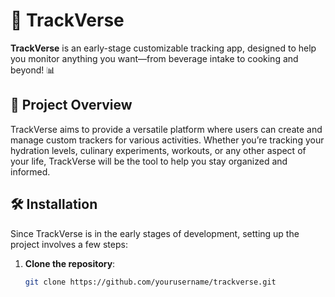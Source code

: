 # 📱 TrackVerse

**TrackVerse** is an early-stage customizable tracking app, designed to help you monitor anything you want—from beverage intake to cooking and beyond! 📊

## 🚀 Project Overview

TrackVerse aims to provide a versatile platform where users can create and manage custom trackers for various activities. Whether you’re tracking your hydration levels, culinary experiments, workouts, or any other aspect of your life, TrackVerse will be the tool to help you stay organized and informed.

## 🛠️ Installation

Since TrackVerse is in the early stages of development, setting up the project involves a few steps:

1. **Clone the repository**:
   ```bash
   git clone https://github.com/yourusername/trackverse.git
